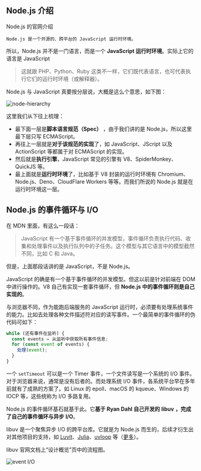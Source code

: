 ## Node.js 介绍

Node.js 的官网介绍

```
Node.js 是一个开源的、跨平台的 JavaScript 运行时环境。
```

所以，Node.js 并不是一门语言，而是一个 **JavaScript 运行时环境**。实际上它的语言是 JavaScript

> 这就跟 PHP、Python、Ruby 这类不一样，它们既代表语言，也可代表执行它们的运行时环境（或解释器）。



Node.js 与 JavaScript 真要按分层说，大概是这么个意思，如下图：

![node-hierarchy](https://raw.githubusercontent.com/edwineo/Notes/main/Node/assets/node-hierarchy.png)

这里我们从下往上梳理：

- 最下面一层是**脚本语言规范（Spec）** ，由于我们讲的是 Node.js，所以这里最下层只写 ECMAScript。
- 再往上一层就是**对于该规范的实现**了，如 JavaScript、JScript 以及 ActionScript 等都属于对 ECMAScript 的实现。
- 然后就是**执行引擎**，JavaScript 常见的引擎有 V8、SpiderMonkey、QuickJS 等。
- 最上面就是**运行时环境**了，比如基于 V8 封装的运行时环境有 Chromium、Node.js、Deno、CloudFlare Workers 等等。而我们所说的 Node.js 就是在运行时环境这一层。



## Node.js 的事件循环与 I/O

在 MDN 里面，有这么一段话：

> JavaScript 有一个基于事件循环的并发模型，事件循环负责执行代码、收集和处理事件以及执行队列中的子任务。这个模型与其它语言中的模型截然不同，比如 C 和 Java。

但是，上面那段话讲的是 JavaScript，不是 Node.js。

JavaScript 的确是有一个基于事件循环的并发模型。但这以前是针对前端在 DOM 中进行操作的。V8 自己有实现一套事件循环，但 **Node.js 中的事件循环则是自己实现的**。

与浏览器不同，作为能跑后端服务的 JavaScript 运行时，必须要有处理系统事件的能力。比如去处理各种文件描述符对应的读写事件。一个最简单的事件循环的伪代码可如下：

```js
while (还有事件在监听) {
  const events = 从监听中获取所有事件信息;
  for (const event of events) {
    处理(event);
  }
}
```

一个 `setTimeout` 可以是一个 Timer 事件，一个文件读写是一个系统的 I/O 事件。对于浏览器来说，通常是没有后者的。而处理系统 I/O 事件，各系统平台早在多年前就有了成熟的方案了。如 Linux 的 epoll、macOS 的 kqueue、Windows 的 IOCP 等，这些统称为 I/O 多路复用。



Node.js 的事件循环基石就基于此。它**基于 Ryan Dahl 自己开发的** **libuv** **，完成了自己的事件循环与异步** **I/O**。



libuv 是一个聚焦异步 I/O 的跨平台库。它就是为 Node.js 而生的，后续才衍生出对其他项目的支持，如 [Luvit](https://link.juejin.cn/?target=https%3A%2F%2Fluvit.io%2F)、[Julia](https://link.juejin.cn/?target=https%3A%2F%2Fjulialang.org%2F)、[uvloop](https://link.juejin.cn/?target=https%3A%2F%2Fgithub.com%2FMagicStack%2Fuvloop) 等（[更多](https://link.juejin.cn/?target=https%3A%2F%2Fgithub.com%2Flibuv%2Flibuv%2Fblob%2Fv1.x%2FLINKS.md)）。

libuv 官网文档上“设计概览”页中的流程图。

![event I/O](https://raw.githubusercontent.com/edwineo/Notes/main/Node/assets/event%20I%3AO.png)